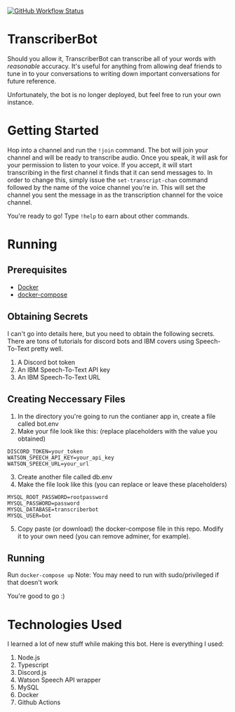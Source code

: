 [![GitHub Workflow Status](https://img.shields.io/github/workflow/status/yey007/TranscriberBot/Docker?label=Build&logo=Github)](https://github.com/Yey007/TranscriberBot/actions)

# TranscriberBot

Should you allow it, TranscriberBot can transcribe all of your words with *reasonable* accuracy. It's useful for
anything from allowing deaf friends to tune in to your conversations to writing down important conversations
for future reference. 

Unfortunately, the bot is no longer deployed, but feel free to run your own instance.

# Getting Started #

Hop into a channel and run the `!join` command. The bot will join your channel and will be ready to transcribe
audio. Once you speak, it will ask for your permission to listen to your voice. If you accept, it will start
transcribing in the first channel it finds that it can send messages to. In order to change this, simply issue the
`set-transcript-chan` command followed by the name of the voice channel you're in. This will set the channel you
sent the message in as the transcription channel for the voice channel. 

You're ready to go! Type `!help` to earn about other commands.

# Running #

## Prerequisites ##
* [Docker](https://www.docker.com/)
* [docker-compose](https://docs.docker.com/compose/install/)

## Obtaining Secrets ##
I can't go into details here, but you need to obtain the following secrets. There are tons of tutorials for discord bots and IBM covers using Speech-To-Text pretty well.
1. A Discord bot token
2. An IBM Speech-To-Text API key
3. An IBM Speech-To-Text URL

## Creating Neccessary Files ##
1. In the directory you're going to run the contianer app in, create a file called bot.env
2. Make your file look like this: (replace placeholders with the value you obtained)
```
DISCORD_TOKEN=your_token
WATSON_SPEECH_API_KEY=your_api_key
WATSON_SPEECH_URL=your_url
```
3. Create another file called db.env
4. Make the file look like this (you can replace or leave these placeholders)
```
MYSQL_ROOT_PASSWORD=rootpassword
MYSQL_PASSWORD=password
MYSQL_DATABASE=transcriberbot
MYSQL_USER=bot
```
5. Copy paste (or download) the docker-compose file in this repo. Modify it to your own need (you can remove adminer, for example).
## Running ##
Run `docker-compose up`
Note: You may need to run with sudo/privileged if that doesn't work

You're good to go :)

# Technologies Used #
I learned a lot of new stuff while making this bot. Here is everything I used:
1. Node.js
2. Typescript
3. Discord.js
4. Watson Speech API wrapper
5. MySQL
6. Docker
7. Github Actions
